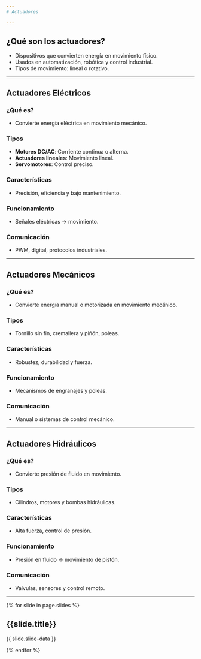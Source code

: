 ```yaml
---
# Actuadores

---
```


## ¿Qué son los actuadores?
- Dispositivos que convierten energía en movimiento físico.
- Usados en automatización, robótica y control industrial.
- Tipos de movimiento: lineal o rotativo.

---

## Actuadores Eléctricos
### ¿Qué es?
- Convierte energía eléctrica en movimiento mecánico.
### Tipos
- **Motores DC/AC**: Corriente continua o alterna.
- **Actuadores lineales**: Movimiento lineal.
- **Servomotores**: Control preciso.
### Características
- Precisión, eficiencia y bajo mantenimiento.
### Funcionamiento
- Señales eléctricas -> movimiento.
### Comunicación
- PWM, digital, protocolos industriales.

---

## Actuadores Mecánicos
### ¿Qué es?
- Convierte energía manual o motorizada en movimiento mecánico.
### Tipos
- Tornillo sin fin, cremallera y piñón, poleas.
### Características
- Robustez, durabilidad y fuerza.
### Funcionamiento
- Mecanismos de engranajes y poleas.
### Comunicación
- Manual o sistemas de control mecánico.

---

## Actuadores Hidráulicos
### ¿Qué es?
- Convierte presión de fluido en movimiento.
### Tipos
- Cilindros, motores y bombas hidráulicas.
### Características
- Alta fuerza, control de presión.
### Funcionamiento
- Presión en fluido -> movimiento de pistón.
### Comunicación
- Válvulas, sensores y control remoto.

---

{% for slide in page.slides %}
                    
<section data-background="{% if slide.background %}{{slide.background}}{% else %}{{page.background}}{% endif %}"><h1>{{slide.title}}</h1>{{ slide.slide-data }}</section>
                    
{% endfor %}
    

